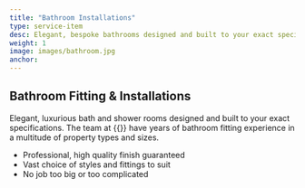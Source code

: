 ```yaml
---
title: "Bathroom Installations"
type: service-item
desc: Elegant, bespoke bathrooms designed and built to your exact specifications.
weight: 1
image: images/bathroom.jpg
anchor:
---
```

## Bathroom Fitting & Installations

Elegant, luxurious bath and shower rooms designed and built to your exact specifications. The team at {{<company>}} have years of bathroom fitting experience in a multitude of property types and sizes.

* Professional, high quality finish guaranteed
* Vast choice of styles and fittings to suit
* No job too big or too complicated